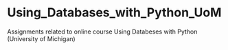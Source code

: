 # Using_Databases_with_Python_UoM
Assignments related to online course Using Databeses with Python (University of Michigan) 
